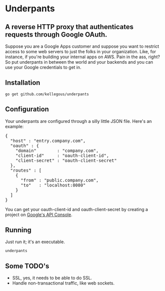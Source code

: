 # Underpants
## A reverse HTTP proxy that authenticates requests through Google OAuth.

Suppose you are a Google Apps customer and suppose you want to restrict access to some web servers to just the folks in your organization. Like, for instance, if you're building your internal apps on AWS. Pain in the ass, right? So put underpants in between the world and your backends and you can use your Google credentials to get in.

## Installation

```
go get github.com/kellegous/underpants
```

## Configuration

Your underpants are configured through a silly little JSON file. Here's an example:
<pre>
{
  "host" : "entry.company.com",
  "oauth" : {
    "domain"        : "company.com",
    "client-id"     : "oauth-client-id",
    "client-secret" : "oauth-client-secret"
  },
  "routes" : [
    {
      "from" : "public.company.com",
      "to"   : "localhost:8080"
    }
  ]
}
</pre>

You can get your oauth-client-id and oauth-client-secret by creating a project on [Google's API Console](https://code.google.com/apis/console).

## Running

Just run it; it's an executable.

```
underpants
```

## Some TODO's
 * SSL, yes, it needs to be able to do SSL.
 * Handle non-transactional traffic, like web sockets.